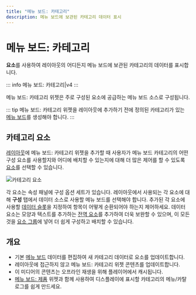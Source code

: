 ```yaml
---
title: "메뉴 보드: 카테고리"
description: 메뉴 보드에 보관된 카테고리 데이터 표시
---
```


# 메뉴 보드: 카테고리

**요소**를 사용하여 레이아웃의 어디든지 메뉴 보드에 보관된 카테고리의 데이터를 표시합니다.

::: info
메뉴 보드: 카테고리|v4
:::

메뉴 보드: 카테고리 위젯은 주로 구성된 요소에 공급하는 메뉴 보드 소스로 구성됩니다.

::: tip
메뉴 보드: 카테고리 위젯을 레이아웃에 추가하기 전에 정의된 카테고리가 있는 [메뉴 보드](media_menuboards.html)를 생성해야 합니다.
:::

## 카테고리 요소

[레이아웃](layouts_editor.html)에 메뉴 보드: 카테고리 위젯을 추가할 때 사용자가 메뉴 보드 카테고리의 어떤 구성 요소를 사용할지와 어디에 배치할 수 있는지에 대해 더 많은 제어를 할 수 있도록 [요소](layouts_editor#content-data-widgets-and-elements)를 선택할 수 있습니다.

![카테고리 요소](/img/v4_media_modules_category_elements.png)

각 요소는 속성 패널에 구성 옵션 세트가 있습니다. 레이아웃에서 사용되는 각 요소에 대해 **구성** 탭에서 데이터 소스로 사용할 메뉴 보드를 선택해야 합니다. 추가된 각 요소에 사용할 [데이터 슬롯](layouts_editor.html#content-data-slots)을 지정하여 항목이 어떻게 순환되어야 하는지 제어하세요. 데이터 요소는 모양과 텍스트를 추가하는 [전역 요소](layouts_editor.html#content-global-elements)를 추가하여 더욱 보완할 수 있으며, 이 모든 것을 [요소 그룹](layouts_editor.html#content-grouping-elements)에 넣어 더 쉽게 구성하고 배치할 수 있습니다.

## 개요

- 기본 [메뉴 보드](media_menuboards.html#content-create-and-configure-categories) 데이터를 편집하여 새 카테고리 데이터로 요소를 업데이트합니다.
- 레이아웃에 접근하지 않고 메뉴 보드: 카테고리 위젯 콘텐츠를 업데이트합니다.
- 이 미디어의 콘텐츠는 오프라인 재생을 위해 플레이어에서 캐시됩니다.
- [메뉴 보드: 제품](media_module_menuboards_products.html) 위젯과 함께 사용하여 디스플레이에 표시할 카테고리의 메뉴/카탈로그를 쉽게 만드세요.
